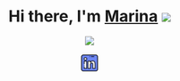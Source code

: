 <div align="center">
   <h1>Hi there, I'm <a href="https://marinanicolai.dev">Marina</a> <img src="https://media.giphy.com/media/hvRJCLFzcasrR4ia7z/giphy.gif" width="25px"> </h1> 
   
   <img src="https://pronoun.cyou/x/y?subject=She&object=Her&height=20"> 
</div>
<p align='center'>
   <a href="https://www.linkedin.com/in/marina-nicolai-b627b1128/"><img height="30" src="https://raw.githubusercontent.com/8bithemant/8bithemant/master/linkedin.png?raw=true"></a>
</p>   
